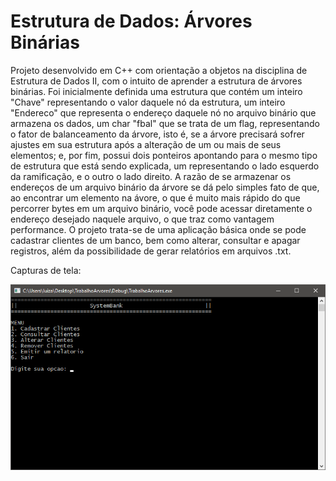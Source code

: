 # Estrutura de Dados: Árvores Binárias

  Projeto desenvolvido em C++ com orientação a objetos na disciplina de Estrutura de Dados II, com o intuito de aprender a estrutura de árvores binárias. Foi inicialmente definida uma estrutura que contém um inteiro "Chave" representando o valor daquele nó da estrutura, um inteiro "Endereco" que representa o endereço daquele nó no arquivo binário que armazena os dados, um char "fbal" que se trata de um flag, representando o fator de balanceamento da árvore, isto é, se a árvore precisará sofrer ajustes em sua estrutura após a alteração de um ou mais de seus elementos; e, por fim, possui dois ponteiros apontando para o mesmo tipo de estrutura que está sendo explicada, um representando o lado esquerdo da ramificação, e o outro o lado direito. 
  A razão de se armazenar os endereços de um arquivo binário da árvore se dá pelo simples fato de que, ao encontrar um elemento na ávore, o que é muito mais rápido do que percorrer bytes em um arquivo binário, você pode acessar diretamente o endereço desejado naquele arquivo, o que traz como vantagem performance. 
  O projeto trata-se de uma aplicação básica onde se pode cadastrar clientes de um banco, bem como alterar, consultar e apagar registros, além da possibilidade de gerar relatórios em arquivos .txt.
  

Capturas de tela: 

![Captura de tela árvores binárias](screenshots/captura_arvores.png)
